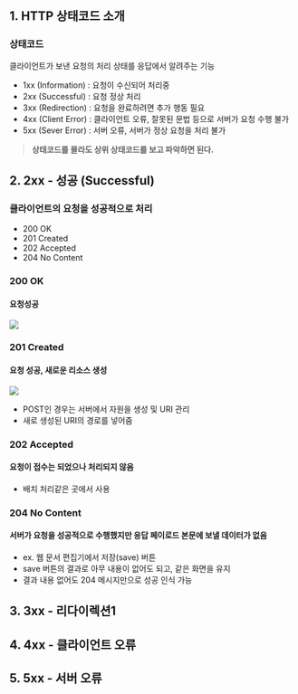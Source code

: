 ## 1. HTTP 상태코드 소개

### 상태코드
클라이언트가 보낸 요청의 처리 상태를 응답에서 알려주는 기능
- 1xx (Information) : 요청이 수신되어 처리중
- 2xx (Successful) : 요청 정상 처리 
- 3xx (Redirection) : 요청을 완료하려면 추가 행동 필요
- 4xx (Client Error) : 클라이언트 오류, 잘못된 문법 등으로 서버가 요청 수행 불가
- 5xx (Sever Error) : 서버 오류, 서버가 정상 요청을 처리 불가

> **상태코드를 몰라도 상위 상태코드를 보고 파악하면 된다.**


## 2. 2xx - 성공 (Successful)
### 클라이언트의 요청을 성공적으로 처리
- 200 OK
- 201 Created
- 202 Accepted
- 204 No Content 

### 200 OK
#### 요청성공
![](https://velog.velcdn.com/images/f1v3/post/9744afd5-4fd0-4daa-ae00-94c8671ba1a2/image.png)


### 201 Created
#### 요청 성공, 새로운 리소스 생성
![](https://velog.velcdn.com/images/f1v3/post/74d14620-eceb-4d1f-8360-6ba23ebba04c/image.png)
- POST인 경우는 서버에서 자원을 생성 및 URI 관리
- 새로 생성된 URI의 경로를 넣어줌

### 202 Accepted
#### 요청이 접수는 되었으나 처리되지 않음
- 배치 처리같은 곳에서 사용

### 204 No Content
#### 서버가 요청을 성공적으로 수행했지만 응답 페이로드 본문에 보낼 데이터가 없음
- ex. 웹 문서 편집기에서 저장(save) 버튼
- save 버튼의 결과로 아무 내용이 없어도 되고, 같은 화면을 유지
- 결과 내용 없어도 204 메시지만으로 성공 인식 가능



## 3. 3xx - 리다이렉션1

## 4. 4xx - 클라이언트 오류

## 5. 5xx - 서버 오류
